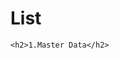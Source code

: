 <!DOCTYPE html>
<html lang="en">
<head>    
    <meta charset="UTF-8">    
    <meta http-equiv="X-UA-Compatible" content="IE=edge">
    <meta name="viewport" content="width=device-width, initial-scale=1.0">
    <link rel="stylesheet" href="style.css">
</head>
<body>
    <div class="container">
        <div class="header">
            <h1>List</h1>            
        </div>
    </div>
          
    <h2>1.Master Data</h2>            
   
    
</body>    
</html>
